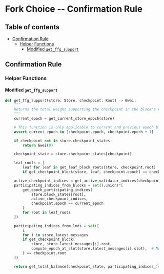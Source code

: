 # Fork Choice -- Confirmation Rule

## Table of contents
<!-- TOC -->
<!-- START doctoc generated TOC please keep comment here to allow auto update -->
<!-- DON'T EDIT THIS SECTION, INSTEAD RE-RUN doctoc TO UPDATE -->

- [Confirmation Rule](#confirmation-rule)
  - [Helper Functions](#helper-functions)
    - [Modified `get_ffg_support`](#modified-get_ffg_support)

<!-- END doctoc generated TOC please keep comment here to allow auto update -->
<!-- /TOC -->

## Confirmation Rule

### Helper Functions

#### Modified `get_ffg_support`

```python
def get_ffg_support(store: Store, checkpoint: Root) -> Gwei:
    """
    Returns the total weight supporting the checkpoint in the block's chain at block's epoch.
    """
    current_epoch = get_current_store_epoch(store)

    # This function is only applicable to current and previous epoch blocks
    assert current_epoch in [checkpoint.epoch, checkpoint.epoch + 1]

    if checkpoint not in store.checkpoint_states:
        return Gwei(0)

    checkpoint_state = store.checkpoint_states[checkpoint]

    leaf_roots = [
        leaf for leaf in get_leaf_block_roots(store, checkpoint.root)
        if get_checkpoint_block(store, leaf, checkpoint.epoch) == checkpoint.root]

    active_checkpoint_indices = get_active_validator_indices(checkpoint_state, checkpoint.epoch)
    participating_indices_from_blocks = set().union(*[
        get_epoch_participating_indices(
            store.block_states[root],
            active_checkpoint_indices,
            checkpoint.epoch == current_epoch
        )
        for root in leaf_roots
    ])

    participating_indices_from_lmds = set([
        i
        for i in store.latest_messages
        if get_checkpoint_block(
            store, store.latest_messages[i].root,
            compute_epoch_at_slot(store.latest_messages[i].slot),  # Modified in EIP7732
        ) == checkpoint.root
    ])

    return get_total_balance(checkpoint_state, participating_indices_from_blocks.union(participating_indices_from_lmds))
```